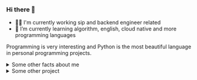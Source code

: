### Hi there 👋
- 👩‍💻 I'm currently working sip and backend engineer related
- 🌱 I’m currently learning algorithm, english, cloud native and more programming languages

Programming is very interesting and Python is the most beautiful language in personal programming projects.


<details>
  <summary>Some other facts about me</summary>
  <br>
<img align="center" src="https://github-readme-stats.vercel.app/api/top-langs/?username=so1n&hide_langs_below=1&theme=default&line_height=27&layout=compact" />
<br>
<img align="center" src="https://github-readme-stats.vercel.app/api?username=so1n&show_icons=true&theme=dracula" />

</details>
<details>
  <summary>Some other project</summary>
  <br>
a ha
</details>
